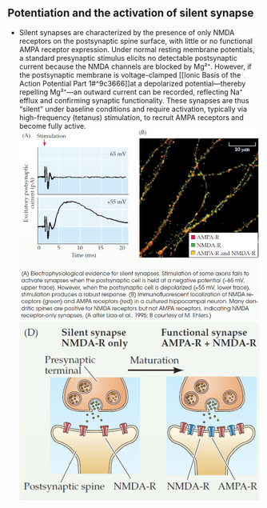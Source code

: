 ## Potentiation and the activation of silent synapse 
* Silent synapses are characterized by the presence of only NMDA receptors on the postsynaptic spine surface, with little or no functional AMPA receptor expression. Under normal resting membrane potentials, a standard presynaptic stimulus elicits no detectable postsynaptic current because the NMDA channels are blocked by Mg²⁺. However, if the postsynaptic membrane is voltage-clamped [[Ionic Basis of the Action Potential Part 1#^9c3666]]at a depolarized potential—thereby repelling Mg²⁺—an outward current can be recorded, reflecting Na⁺ efflux and confirming synaptic functionality. These synapses are thus “silent” under baseline conditions and require activation, typically via high-frequency (tetanus) stimulation, to recruit AMPA receptors and become fully active.
	![Pasted image 20250812180242.png](./images/Pasted%20image%2020250812180242.png)
	![Pasted image 20250812180346.png](./images/Pasted%20image%2020250812180346.png)